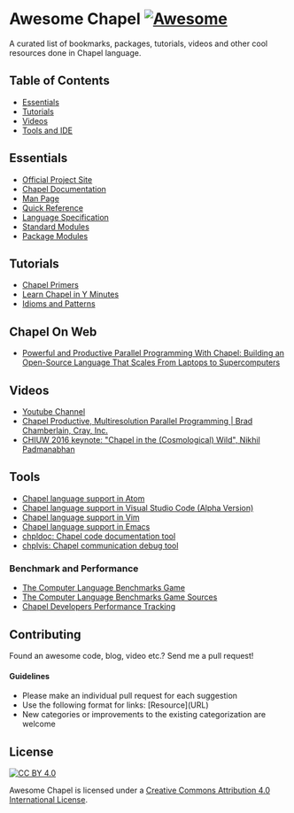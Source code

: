 # Awesome Chapel [![Awesome](https://cdn.rawgit.com/sindresorhus/awesome/d7305f38d29fed78fa85652e3a63e154dd8e8829/media/badge.svg)](https://github.com/sindresorhus/awesome)

A curated list of bookmarks, packages, tutorials, videos and other cool resources done in Chapel language.

## Table of Contents
- [Essentials](#essentials)
- [Tutorials](#tutorials)
- [Videos](#videos)
- [Tools and IDE](#tools)
 
## Essentials
* [Official Project Site](https://chapel-lang.org/)
* [Chapel Documentation](https://chapel-lang.org/docs/latest/)
* [Man Page](https://chapel-lang.org/docs/latest/usingchapel/man.html)
* [Quick Reference](https://chapel-lang.org/docs/latest/_downloads/quickReference.pdf)
* [Language Specification](https://chapel-lang.org/docs/latest/_downloads/chapelLanguageSpec.pdf)
* [Standard Modules](https://chapel-lang.org/docs/modules/standard.html)
* [Package Modules](https://chapel-lang.org/docs/latest/modules/packages.html)


## Tutorials
* [Chapel Primers](https://chapel-lang.org/docs/master/index.html)
* [Learn Chapel in Y Minutes](https://learnxinyminutes.com/docs/chapel/)
* [Idioms and Patterns](https://github.com/chapel-lang/chapel/tree/master/test/release/examples/programs)

## Chapel On Web
* [Powerful and Productive Parallel Programming With Chapel: Building an Open-Source Language That Scales From Laptops to Supercomputers](http://www.hostingadvice.com/blog/powerful-and-productive-parallel-programming-with-chapel/)


## Videos

* [Youtube Channel](https://www.youtube.com/channel/UCHmm27bYjhknK5mU7ZzPGsQ)
* [Chapel Productive, Multiresolution Parallel Programming | Brad Chamberlain, Cray, Inc.](https://www.youtube.com/watch?v=0DjIdRJIqRY)
* [CHIUW 2016 keynote: "Chapel in the (Cosmological) Wild", Nikhil Padmanabhan](https://www.youtube.com/watch?v=pnKLp0BTPks)

## Tools
* [Chapel language support in Atom](https://github.com/fsouza/language-chapel)
* [Chapel language support in Visual Studio Code \(Alpha Version\)](https://github.com/marcoscleison/chapel-vscode)
* [Chapel language support in Vim](https://github.com/chapel-lang/chapel/tree/master/highlight/vim)
* [Chapel language support in Emacs](https://github.com/chapel-lang/chapel/tree/master/highlight/emacs)
* [chpldoc: Chapel code documentation tool](http://chapel.cray.com/docs/latest/tools/chpldoc/chpldoc.html)
* [chplvis: Chapel communication debug tool](http://chapel.cray.com/docs/latest/tools/chplvis/chplvis.html)

### Benchmark and Performance
* [The Computer Language Benchmarks Game](http://benchmarksgame.alioth.debian.org/u64q/chapel.html)
* [The Computer Language Benchmarks Game Sources](https://github.com/chapel-lang/chapel/blob/master/test/studies/shootout/submitted/README.md)
* [Chapel Developers Performance Tracking](https://chapel-lang.org/perf/)

## Contributing

Found an awesome code, blog, video etc.? Send me a pull request!

#### Guidelines

* Please make an individual pull request for each suggestion
* Use the following format for links: \[Resource\]\(URL\)
* New categories or improvements to the existing categorization are welcome

## License

[![CC BY 4.0](https://licensebuttons.net/l/by/4.0/88x31.png)](https://creativecommons.org/licenses/by/4.0/)

Awesome Chapel is licensed under a  [Creative Commons Attribution 4.0 International License](https://creativecommons.org/licenses/by/4.0/).
